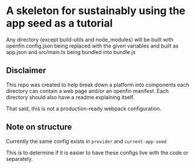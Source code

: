# A skeleton for sustainably using the app seed as a tutorial

Any directory (except build-utils and node_modules) will be built with openfin.config.json being replaced with the given variables and built as app.json and src/main.ts being bundled into bundle.js

## Disclaimer

This repo was created to help break down a platform into components each directory can contain a web page and/or an openfin manifest. Each directory should also have a readme explaining itself.

That said, this is not a production-ready webpack configuration.


## Note on structure

Currently the same config exists in `provider` and `current-app-seed`

This is to determine if it is easier to have these configs live with the code or separately.